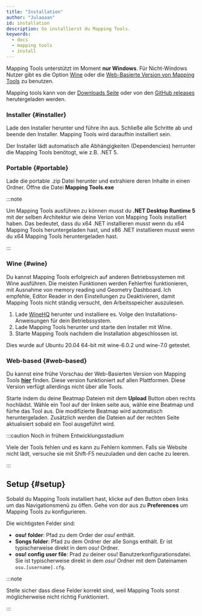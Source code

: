 ```yaml
---
title: "Installation"
author: "Julaaaan"
id: installation
description: So installierst du Mapping Tools.
keywords:
  - docs
  - mapping tools
  - install
---
```


Mapping Tools unterstützt im Moment **nur Windows**. Für Nicht-Windows Nutzer gibt es die Option [Wine](#wine) oder die  [Web-Basierte Version von Mapping Tools](#web-based) zu benutzen.

Mapping tools kann von der [Downloads Seite](/download) oder von den [GitHub releases](https://github.com/OliBomby/Mapping_Tools/releases) herutergeladen werden.

### Installer {#installer}

Lade den Installer herunter und führe ihn aus. Schließe alle Schritte ab und beende den Installer. Mapping Tools wird daraufhin installiert sein.

Der Installer lädt automatisch alle Abhängigkeiten (Dependencies) herrunter die Mapping Tools benötogt, wie z.B. .NET 5.

### Portable {#portable}

Lade die portable .zip Datei herunter und extrahiere deren Inhalte in einen Ordner. Öffne die Datei **Mapping Tools.exe**

:::note

Um Mapping Tools ausführen zu können musst du **.NET Desktop Runtime 5** mit der selben Architektur wie deine Verion von Mapping Tools installiert haben. Das bedeutet, dass du x64 .NET installieren musst wenn du x64 Mapping Tools heruntergeladen hast, und x86 .NET installieren musst wenn du x64 Mapping Tools heruntergeladen hast.

:::

### Wine {#wine}

Du kannst Mapping Tools erfolgreich auf anderen Betriebssystemen mit Wine ausführen. Die meisten Funktionen werden Fehlerfrei funktionieren, mit Ausnahme von memory reading und Geometry Dashboard. Ich empfehle, Editor Reader in den Einstellungen zu Deaktivieren, damit Mapping Tools nicht ständig versucht, den Arbeitsspeicher auszulesen. 

1. Lade [WineHQ](https://www.winehq.org/) herunter und installiere es. Volge den Installations-Anweisungen für dein Betriebssystem.
2. Lade Mapping Tools herunter und starte den Installer mit Wine.
3. Starte Mapping Tools nachdem die Installation abgeschlossen ist.

Dies wurde auf Ubuntu 20.04 64-bit mit wine-6.0.2 und wine-7.0 getestet.

### Web-based {#web-based}

Du kannst eine frühe Vorschau der Web-Basierten Version von Mapping Tools [**hier**](https://misakura-rin.github.io/mapping-tools-web/) finden. Diese version funktioniert auf allen Plattformen. Diese Version verfügt allerdings nicht über alle Tools.

Starte indem du deine Beatmap Dateien mit dem **Upload** Button oben rechts hochlädst. Wähle ein Tool auf der linken seite aus, wähle eine Beatmap und fürhe das Tool aus. Die modifizierte Beatmap wird automatisch heruntergeladen. Zusätzlich werden die Dateien auf der rechten Seite aktualisiert sobald ein Tool ausgeführt wird.

:::caution Noch in frühem Entwicklungsstadium

Viele der Tools fehlen und es kann zu Fehlern kommen. Falls sie Website nicht lädt, versuche sie mit Shift-F5 neuzuladen und den cache zu leeren.

:::

## Setup {#setup}

Sobald du Mapping Tools installiert hast, klicke auf den Button oben links um das Navigationsmenü zu öffen. Gehe von dor aus zu **Preferences** um Mapping Tools zu konfigurieren.

Die wichtigsten Felder sind:

- **osu! folder**: Pfad zu dem Order der _osu!_ enthält.
- **Songs folder**: Pfad zu dem Ordner der alle Songs enthält. Er ist typischerweise direkt in dem _osu!_ Ordner.
- **osu! config user file**: Prad zu deiner osu! Banutzerkonfigurationsdatei. Sie ist typischerweise direkt in dem _osu!_ Ordner mit dem Dateinamen `osu.[username].cfg`.

:::note

Stelle sicher dass diese Felder korrekt sind, weil Mapping Tools sonst möglicherweise nicht richtig Funktioniert.

:::